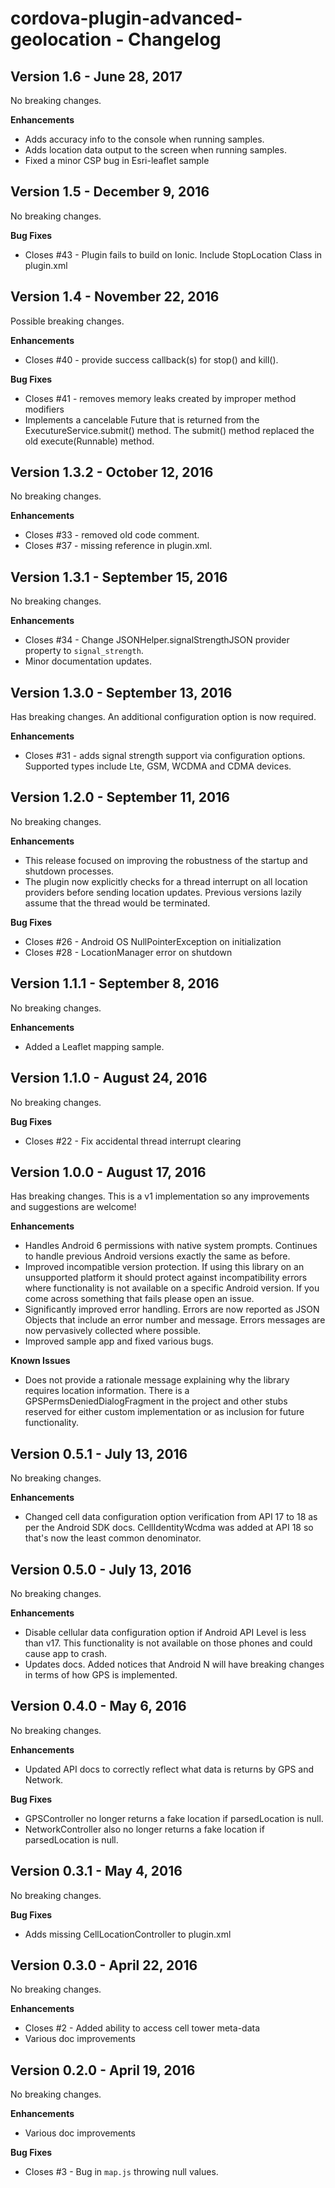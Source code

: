 # cordova-plugin-advanced-geolocation - Changelog

## Version 1.6 - June 28, 2017
No breaking changes.

**Enhancements**
* Adds accuracy info to the console when running samples.
* Adds location data output to the screen when running samples.
* Fixed a minor CSP bug in Esri-leaflet sample

## Version 1.5 - December 9, 2016
No breaking changes.

**Bug Fixes**
* Closes #43 - Plugin fails to build on Ionic. Include StopLocation Class in plugin.xml


## Version 1.4 - November 22, 2016
Possible breaking changes.

**Enhancements**
* Closes #40 - provide success callback(s) for stop() and kill(). 

**Bug Fixes**
* Closes #41 - removes memory leaks created by improper method modifiers
* Implements a cancelable Future that is returned from the ExecutureService.submit() method. The submit() method replaced the old execute(Runnable) method.

## Version 1.3.2 - October 12, 2016

No breaking changes.

**Enhancements**
* Closes #33 - removed old code comment.
* Closes #37 - missing reference in plugin.xml.

## Version 1.3.1 - September 15, 2016

No breaking changes.

**Enhancements**
* Closes #34 - Change JSONHelper.signalStrengthJSON provider property to `signal_strength`.
* Minor documentation updates.

## Version 1.3.0 - September 13, 2016

Has breaking changes. An additional configuration option is now required.

**Enhancements**
* Closes #31 - adds signal strength support via configuration options. Supported types include Lte, GSM, WCDMA and CDMA devices.

## Version 1.2.0 - September 11, 2016

No breaking changes.

**Enhancements**
* This release focused on improving the robustness of the startup and shutdown processes.
* The plugin now explicitly checks for a thread interrupt on all location providers before sending location updates. Previous versions lazily assume that the thread would be terminated. 

**Bug Fixes**
* Closes #26 - Android OS NullPointerException on initialization
* Closes #28 - LocationManager error on shutdown

## Version 1.1.1 - September 8, 2016

No breaking changes.

**Enhancements**
* Added a Leaflet mapping sample.

## Version 1.1.0 - August 24, 2016

No breaking changes.

**Bug Fixes**
* Closes #22 - Fix accidental thread interrupt clearing


## Version 1.0.0 - August 17, 2016

Has breaking changes. This is a v1 implementation so any improvements and suggestions are welcome!

**Enhancements**
* Handles Android 6 permissions with native system prompts. Continues to handle previous Android versions exactly the same as before. 
* Improved incompatible version protection. If using this library on an unsupported platform it should protect against incompatibility errors where functionality is not available on a specific Android version. If you come across something that fails please open an issue.
* Significantly improved error handling. Errors are now reported as JSON Objects that include an error number and message. Errors messages are now pervasively collected where possible.
* Improved sample app and fixed various bugs. 

**Known Issues**
* Does not provide a rationale message explaining why the library requires location information. There is a GPSPermsDeniedDialogFragment in the project and other stubs reserved for either custom implementation or as inclusion for future functionality.


## Version 0.5.1 - July 13, 2016

No breaking changes.

**Enhancements**
* Changed cell data configuration option verification from API 17 to 18 as per the Android SDK docs. CellIdentityWcdma was added at API 18 so that's now the least common denominator.

## Version 0.5.0 - July 13, 2016

No breaking changes.

**Enhancements**
* Disable cellular data configuration option if Android API Level is less than v17. This functionality is not available on those phones and could cause app to crash.
* Updates docs. Added notices that Android N will have breaking changes in terms of how GPS is implemented.

## Version 0.4.0 - May 6, 2016

No breaking changes.

**Enhancements**
* Updated API docs to correctly reflect what data is returns by GPS and Network.

**Bug Fixes**
* GPSController no longer returns a fake location if parsedLocation is null.
* NetworkController also no longer returns a fake location if parsedLocation is null. 

## Version 0.3.1 - May 4, 2016

No breaking changes.

**Bug Fixes**
* Adds missing CellLocationController to plugin.xml

## Version 0.3.0 - April 22, 2016

No breaking changes.

**Enhancements**
* Closes #2 - Added ability to access cell tower meta-data
* Various doc improvements

## Version 0.2.0 - April 19, 2016

No breaking changes.

**Enhancements**
* Various doc improvements

**Bug Fixes**
* Closes #3 - Bug in `map.js` throwing null values.